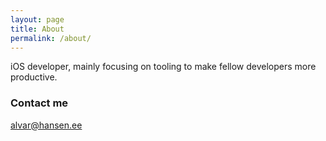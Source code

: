 ```yaml
---
layout: page
title: About
permalink: /about/
---
```


iOS developer, mainly focusing on tooling to make fellow developers more productive.

### Contact me

[alvar@hansen.ee](mailto:alvar@hansen.ee)